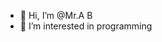 - 👋 Hi, I’m @Mr.A B
- 👀 I’m interested in programming

<!---
RockerRahman/RockerRahman is a ✨ special ✨ repository because its `README.md` (this file) appears on your GitHub profile.
You can click the Preview link to take a look at your changes.
--->
